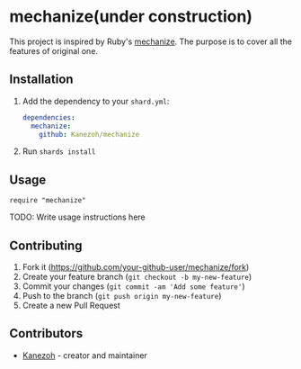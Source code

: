 # mechanize(under construction)

This project is inspired by Ruby's [mechanize](https://github.com/sparklemotion/mechanize).
The purpose is to cover all the features of original one.

## Installation

1. Add the dependency to your `shard.yml`:

   ```yaml
   dependencies:
     mechanize:
       github: Kanezoh/mechanize
   ```

2. Run `shards install`

## Usage

```crystal
require "mechanize"
```

TODO: Write usage instructions here

## Contributing

1. Fork it (<https://github.com/your-github-user/mechanize/fork>)
2. Create your feature branch (`git checkout -b my-new-feature`)
3. Commit your changes (`git commit -am 'Add some feature'`)
4. Push to the branch (`git push origin my-new-feature`)
5. Create a new Pull Request

## Contributors

- [Kanezoh](https://github.com/your-github-user) - creator and maintainer
